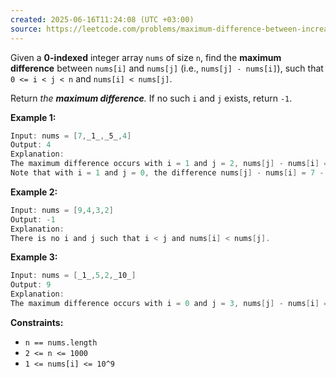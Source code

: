 ```yaml
---
created: 2025-06-16T11:24:08 (UTC +03:00)
source: https://leetcode.com/problems/maximum-difference-between-increasing-elements/description/?envType=daily-question&envId=2025-06-16
---
```

Given a **0-indexed** integer array `nums` of size `n`, find the **maximum difference** between `nums[i]` and `nums[j]` (i.e., `nums[j] - nums[i]`), such that `0 <= i < j < n` and `nums[i] < nums[j]`.

Return _the **maximum difference**._ If no such `i` and `j` exists, return `-1`.


**Example 1:**

``` Java
Input: nums = [7,_1_,_5_,4]
Output: 4
Explanation:
The maximum difference occurs with i = 1 and j = 2, nums[j] - nums[i] = 5 - 1 = 4.
Note that with i = 1 and j = 0, the difference nums[j] - nums[i] = 7 - 1 = 6, but i > j, so it is not valid.
```


**Example 2:**

``` Java
Input: nums = [9,4,3,2]
Output: -1
Explanation:
There is no i and j such that i < j and nums[i] < nums[j].
```


**Example 3:**

``` Java
Input: nums = [_1_,5,2,_10_]
Output: 9
Explanation:
The maximum difference occurs with i = 0 and j = 3, nums[j] - nums[i] = 10 - 1 = 9.
```


**Constraints:**

-   `n == nums.length`
-   `2 <= n <= 1000`
-   `1 <= nums[i] <= 10^9`
